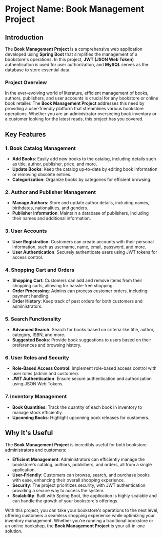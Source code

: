 # Project Name: Book Management Project

## Introduction

The **Book Management Project** is a comprehensive web application developed using **Spring Boot** that simplifies the management of a bookstore's operations. In this project, **JWT (JSON Web Token)** authentication is used for user authorization, and **MySQL** serves as the database to store essential data.

### Project Overview

In the ever-evolving world of literature, efficient management of books, authors, publishers, and user accounts is crucial for any bookstore or online book retailer. The **Book Management Project** addresses this need by providing a user-friendly platform that streamlines various bookstore operations. Whether you are an administrator overseeing book inventory or a customer looking for the latest reads, this project has you covered.

## Key Features

### 1. Book Catalog Management

- **Add Books**: Easily add new books to the catalog, including details such as title, author, publisher, price, and more.
- **Update Books**: Keep the catalog up-to-date by editing book information or removing obsolete entries.
- **Categorization**: Organize books by categories for efficient browsing.

### 2. Author and Publisher Management

- **Manage Authors**: Store and update author details, including names, birthdates, nationalities, and genders.
- **Publisher Information**: Maintain a database of publishers, including their names and additional information.

### 3. User Accounts

- **User Registration**: Customers can create accounts with their personal information, such as username, name, email, password, and more.
- **User Authentication**: Securely authenticate users using JWT tokens for access control.

### 4. Shopping Cart and Orders

- **Shopping Cart**: Customers can add and remove items from their shopping carts, allowing for hassle-free shopping.
- **Order Processing**: Admins can process customer orders, including payment handling.
- **Order History**: Keep track of past orders for both customers and administrators.

### 5. Search Functionality

- **Advanced Search**: Search for books based on criteria like title, author, category, ISBN, and more.
- **Suggested Books**: Provide book suggestions to users based on their preferences and browsing history.

### 6. User Roles and Security

- **Role-Based Access Control**: Implement role-based access control with user roles (admin and customer).
- **JWT Authentication**: Ensure secure authentication and authorization using JSON Web Tokens.

### 7. Inventory Management

- **Book Quantities**: Track the quantity of each book in inventory to manage stock efficiently.
- **Upcoming Books**: Highlight upcoming book releases for customers.

## Why It's Useful

The **Book Management Project** is incredibly useful for both bookstore administrators and customers:

- **Efficient Management**: Administrators can efficiently manage the bookstore's catalog, authors, publishers, and orders, all from a single application.
- **User-Friendly**: Customers can browse, search, and purchase books with ease, enhancing their overall shopping experience.
- **Security**: The project prioritizes security, with JWT authentication providing a secure way to access the system.
- **Scalability**: Built with Spring Boot, the application is highly scalable and can handle the growth of your bookstore's offerings.

With this project, you can take your bookstore's operations to the next level, offering customers a seamless shopping experience while optimizing your inventory management. Whether you're running a traditional bookstore or an online bookshop, the **Book Management Project** is your all-in-one solution.